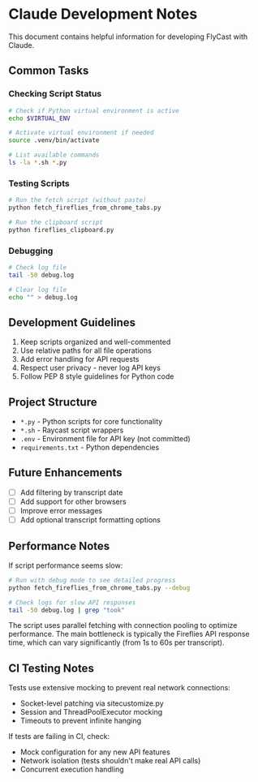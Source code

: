 # Claude Development Notes

This document contains helpful information for developing FlyCast with Claude.

## Common Tasks

### Checking Script Status

```bash
# Check if Python virtual environment is active
echo $VIRTUAL_ENV

# Activate virtual environment if needed
source .venv/bin/activate

# List available commands
ls -la *.sh *.py
```

### Testing Scripts

```bash
# Run the fetch script (without paste)
python fetch_fireflies_from_chrome_tabs.py

# Run the clipboard script
python fireflies_clipboard.py
```

### Debugging

```bash
# Check log file
tail -50 debug.log

# Clear log file
echo "" > debug.log
```

## Development Guidelines

1. Keep scripts organized and well-commented
2. Use relative paths for all file operations
3. Add error handling for API requests
4. Respect user privacy - never log API keys
5. Follow PEP 8 style guidelines for Python code

## Project Structure

- `*.py` - Python scripts for core functionality
- `*.sh` - Raycast script wrappers
- `.env` - Environment file for API key (not committed)
- `requirements.txt` - Python dependencies

## Future Enhancements

- [ ] Add filtering by transcript date
- [ ] Add support for other browsers
- [ ] Improve error messages
- [ ] Add optional transcript formatting options

## Performance Notes

If script performance seems slow:

```bash
# Run with debug mode to see detailed progress
python fetch_fireflies_from_chrome_tabs.py --debug

# Check logs for slow API responses
tail -50 debug.log | grep "took"
```

The script uses parallel fetching with connection pooling to optimize performance. The main bottleneck is typically the Fireflies API response time, which can vary significantly (from 1s to 60s per transcript).

## CI Testing Notes

Tests use extensive mocking to prevent real network connections:

- Socket-level patching via sitecustomize.py
- Session and ThreadPoolExecutor mocking
- Timeouts to prevent infinite hanging

If tests are failing in CI, check:
- Mock configuration for any new API features
- Network isolation (tests shouldn't make real API calls)
- Concurrent execution handling